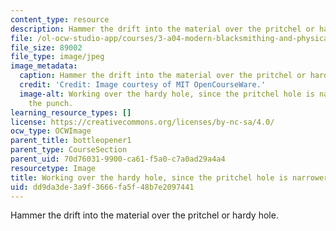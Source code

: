 ```yaml
---
content_type: resource
description: Hammer the drift into the material over the pritchel or hardy hole.
file: /ol-ocw-studio-app/courses/3-a04-modern-blacksmithing-and-physical-metallurgy-fall-2008/dd9da3de3a9f3666fa5f48b7e2097441_060.jpg
file_size: 89002
file_type: image/jpeg
image_metadata:
  caption: Hammer the drift into the material over the pritchel or hardy hole.
  credit: 'Credit: Image courtesy of MIT OpenCourseWare.'
  image-alt: Working over the hardy hole, since the pritchel hole is narrower than
    the punch.
learning_resource_types: []
license: https://creativecommons.org/licenses/by-nc-sa/4.0/
ocw_type: OCWImage
parent_title: bottleopener1
parent_type: CourseSection
parent_uid: 70d76031-9900-ca61-f5a0-c7a0ad29a4a4
resourcetype: Image
title: Working over the hardy hole, since the pritchel hole is narrower than the punch
uid: dd9da3de-3a9f-3666-fa5f-48b7e2097441
---
```

Hammer the drift into the material over the pritchel or hardy hole.